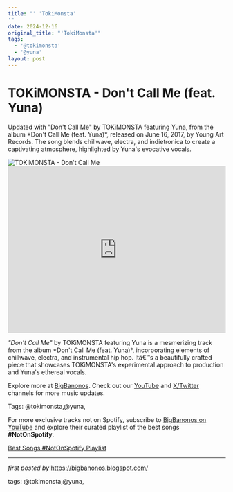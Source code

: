 ```yaml
---
title: "' 'TokiMonsta'
'"
date: 2024-12-16
original_title: "'TokiMonsta'"
tags:
  - '@tokimonsta'
  - '@yuna'
layout: post
---
```

<!-- Title of the Post -->
<h1 >TOKiMONSTA - Don't Call Me (feat. Yuna)</h1> <!-- Introductory Text -->
<p >Updated with "Don't Call Me" by TOKiMONSTA featuring Yuna, from the album *Don't Call Me (feat. Yuna)*, released on June 16, 2017, by Young Art Records. The song blends chillwave, electra, and indietronica to create a captivating atmosphere, highlighted by Yuna's evocative vocals.</p> <!-- Featured Image -->
<div > <img src="https://i1.sndcdn.com/artworks-BBDIfUS78sSz-0-t500x500.jpg" alt="TOKiMONSTA - Don't Call Me" />
</div> <!-- YouTube Video Embed -->
<div > <iframe width="100%" height="385" src="https://www.youtube.com/embed/KMpED8Iy7L8" title="TOKiMONSTA - 'Don't Call Me' (feat. Yuna)" frameborder="0" allow="accelerometer; autoplay; clipboard-write; encrypted-media; gyroscope; picture-in-picture; web-share" referrerpolicy="strict-origin-when-cross-origin" allowfullscreen></iframe>
</div> <!-- Song Information -->
<div > <p><em>"Don't Call Me"</em> by TOKiMONSTA featuring Yuna is a mesmerizing track from the album *Don't Call Me (feat. Yuna)*, incorporating elements of chillwave, electra, and instrumental hip hop. Itâ€™s a beautifully crafted piece that showcases TOKiMONSTA's experimental approach to production and Yuna's ethereal vocals.</p>
</div> <!-- Footer Links -->
<div > <p>Explore more at <a href="https://bigbanonos.blogspot.com/" target="_blank">BigBanonos</a>. Check out our <a href="https://www.youtube.com/@BigBanonos" target="_blank">YouTube</a> and <a href="https://x.com/bigbanonos" target="_blank">X/Twitter</a> channels for more music updates.</p>
</div> <!-- Tags -->
<p >Tags: @tokimonsta,@yuna,</p>


<!--Subscribe and Playlist Links-->
<div>
    <p>For more exclusive tracks not on Spotify, subscribe to <a href="https://www.youtube.com/@BigBanonos" target="_blank">BigBanonos on YouTube</a> and explore their curated playlist of the best songs <strong>#NotOnSpotify</strong>.</p>
    <p><a href="https://www.youtube.com/playlist?list=PLtuNtuTatqI0kFahUCbtbfenC_ET5O_tr" target="_blank">Best Songs #NotOnSpotify Playlist<br /></a></p></div>

<hr />

<p><em>first posted by</em> <a href="https://bigbanonos.blogspot.com/" rel="noopener" target="_new">https://bigbanonos.blogspot.com/</a></p>

<p>tags: @tokimonsta,@yuna,</p>
